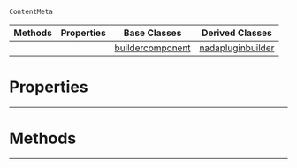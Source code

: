  `ContentMeta`

|Methods|Properties|Base Classes|Derived Classes|
|---|---|---|---|
| | |[buildercomponent](buildercomponent.md)|[nadapluginbuilder](nadapluginbuilder.md)|


 #  Properties


---  
 #  Methods


---  
 

 